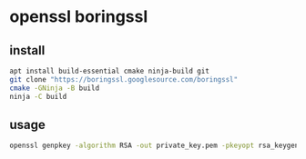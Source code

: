 # openssl boringssl

## install

```sh
apt install build-essential cmake ninja-build git
git clone "https://boringssl.googlesource.com/boringssl"
cmake -GNinja -B build
ninja -C build
```

## usage

```sh
openssl genpkey -algorithm RSA -out private_key.pem -pkeyopt rsa_keygen_bits:2048
```
